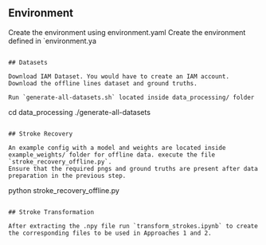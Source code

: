 ## Environment
Create the environment using environment.yaml
Create the environment defined in `environment.ya
```

## Datasets

Download IAM Dataset. You would have to create an IAM account. Download the offline lines dataset and ground truths.

Run `generate-all-datasets.sh` located inside data_processing/ folder

```
cd data_processing
./generate-all-datasets
```

## Stroke Recovery

An example config with a model and weights are located inside example_weights/ folder for offline data. execute the file `stroke_recovery_offline.py`. 
Ensure that the required pngs and ground truths are present after data preparation in the previous step.

```
python stroke_recovery_offline.py
```

## Stroke Transformation

After extracting the .npy file run `transform_strokes.ipynb` to create the corresponding files to be used in Approaches 1 and 2.
